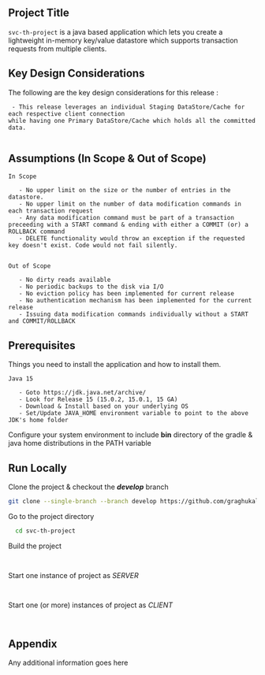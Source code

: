 
## Project Title
`svc-th-project` is a java based application which lets you create a lightweight in-memory key/value datastore which supports transaction requests from multiple clients.

## Key Design Considerations
The following are the key design considerations for this release : 
```
 - This release leverages an individual Staging DataStore/Cache for each respective client connection
while having one Primary DataStore/Cache which holds all the committed data.
      
```

## Assumptions (In Scope & Out of Scope)

```
In Scope

   - No upper limit on the size or the number of entries in the datastore.
   - No upper limit on the number of data modification commands in each transaction request
   - Any data modification command must be part of a transaction preceeding with a START command & ending with either a COMMIT (or) a ROLLBACK command
   - DELETE functionality would throw an exception if the requested key doesn't exist. Code would not fail silently.   
   
```

```
Out of Scope

   - No dirty reads available
   - No periodic backups to the disk via I/O
   - No eviction policy has been implemented for current release
   - No authentication mechanism has been implemented for the current release
   - Issuing data modification commands individually without a START and COMMIT/ROLLBACK

```
## Prerequisites

Things you need to install the application and how to install them.

```
Java 15

   - Goto https://jdk.java.net/archive/
   - Look for Release 15 (15.0.2, 15.0.1, 15 GA)
   - Download & Install based on your underlying OS
   - Set/Update JAVA_HOME environment variable to point to the above JDK's home folder 

```

Configure your system environment to include **bin** directory of the gradle & java home distributions in the PATH variable




## Run Locally

Clone the project & checkout the **_develop_** branch

```bash
git clone --single-branch --branch develop https://github.com/graghukalyan/svc-th-project.git

```

Go to the project directory

```bash
  cd svc-th-project
```

Build the project

```bash
  

```

Start one instance of project as _SERVER_

```bash
  
```

Start one (or more) instances of project as _CLIENT_

```bash
  
```

## Appendix

Any additional information goes here

